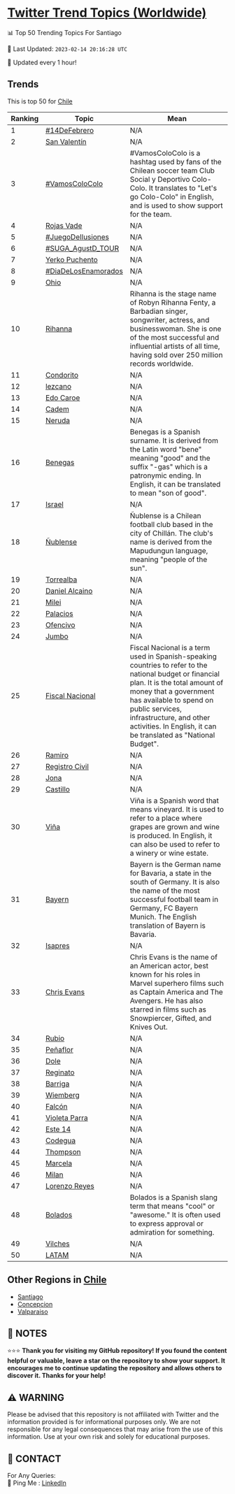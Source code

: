[Twitter Trend Topics (Worldwide)](https://github.com/ErcinDedeoglu/Twitter-Trend-Topics)
==========


📊 Top 50 Trending Topics For Santiago

📆 Last Updated: `2023-02-14 20:16:28 UTC`

🔧 Updated every 1 hour!


## Trends

This is top 50 for [Chile](</Chile>)

| Ranking | Topic | Mean |
| ------- | ------------ | ------------ |
| 1 | [#14DeFebrero](http://twitter.com/search?q=%2314DeFebrero) | N/A |
| 2 | [San Valentín](http://twitter.com/search?q=San+Valent%c3%adn) | N/A |
| 3 | [#VamosColoColo](http://twitter.com/search?q=%23VamosColoColo) | #VamosColoColo is a hashtag used by fans of the Chilean soccer team Club Social y Deportivo Colo-Colo. It translates to "Let's go Colo-Colo" in English, and is used to show support for the team. |
| 4 | [Rojas Vade](http://twitter.com/search?q=Rojas+Vade) | N/A |
| 5 | [#JuegoDeIlusiones](http://twitter.com/search?q=%23JuegoDeIlusiones) | N/A |
| 6 | [#SUGA_AgustD_TOUR](http://twitter.com/search?q=%23SUGA_AgustD_TOUR) | N/A |
| 7 | [Yerko Puchento](http://twitter.com/search?q=Yerko+Puchento) | N/A |
| 8 | [#DiaDeLosEnamorados](http://twitter.com/search?q=%23DiaDeLosEnamorados) | N/A |
| 9 | [Ohio](http://twitter.com/search?q=Ohio) | N/A |
| 10 | [Rihanna](http://twitter.com/search?q=Rihanna) | Rihanna is the stage name of Robyn Rihanna Fenty, a Barbadian singer, songwriter, actress, and businesswoman. She is one of the most successful and influential artists of all time, having sold over 250 million records worldwide. |
| 11 | [Condorito](http://twitter.com/search?q=Condorito) | N/A |
| 12 | [lezcano](http://twitter.com/search?q=lezcano) | N/A |
| 13 | [Edo Caroe](http://twitter.com/search?q=Edo+Caroe) | N/A |
| 14 | [Cadem](http://twitter.com/search?q=Cadem) | N/A |
| 15 | [Neruda](http://twitter.com/search?q=Neruda) | N/A |
| 16 | [Benegas](http://twitter.com/search?q=Benegas) | Benegas is a Spanish surname. It is derived from the Latin word "bene" meaning "good" and the suffix "-gas" which is a patronymic ending. In English, it can be translated to mean "son of good". |
| 17 | [Israel](http://twitter.com/search?q=Israel) | N/A |
| 18 | [Ñublense](http://twitter.com/search?q=%c3%91ublense) | Ñublense is a Chilean football club based in the city of Chillán. The club's name is derived from the Mapudungun language, meaning "people of the sun". |
| 19 | [Torrealba](http://twitter.com/search?q=Torrealba) | N/A |
| 20 | [Daniel Alcaino](http://twitter.com/search?q=Daniel+Alcaino) | N/A |
| 21 | [Milei](http://twitter.com/search?q=Milei) | N/A |
| 22 | [Palacios](http://twitter.com/search?q=Palacios) | N/A |
| 23 | [Ofencivo](http://twitter.com/search?q=Ofencivo) | N/A |
| 24 | [Jumbo](http://twitter.com/search?q=Jumbo) | N/A |
| 25 | [Fiscal Nacional](http://twitter.com/search?q=Fiscal+Nacional) | Fiscal Nacional is a term used in Spanish-speaking countries to refer to the national budget or financial plan. It is the total amount of money that a government has available to spend on public services, infrastructure, and other activities. In English, it can be translated as "National Budget". |
| 26 | [Ramiro](http://twitter.com/search?q=Ramiro) | N/A |
| 27 | [Registro Civil](http://twitter.com/search?q=Registro+Civil) | N/A |
| 28 | [Jona](http://twitter.com/search?q=Jona) | N/A |
| 29 | [Castillo](http://twitter.com/search?q=Castillo) | N/A |
| 30 | [Viña](http://twitter.com/search?q=Vi%c3%b1a) | Viña is a Spanish word that means vineyard. It is used to refer to a place where grapes are grown and wine is produced. In English, it can also be used to refer to a winery or wine estate. |
| 31 | [Bayern](http://twitter.com/search?q=Bayern) | Bayern is the German name for Bavaria, a state in the south of Germany. It is also the name of the most successful football team in Germany, FC Bayern Munich. The English translation of Bayern is Bavaria. |
| 32 | [Isapres](http://twitter.com/search?q=Isapres) | N/A |
| 33 | [Chris Evans](http://twitter.com/search?q=Chris+Evans) | Chris Evans is the name of an American actor, best known for his roles in Marvel superhero films such as Captain America and The Avengers. He has also starred in films such as Snowpiercer, Gifted, and Knives Out. |
| 34 | [Rubio](http://twitter.com/search?q=Rubio) | N/A |
| 35 | [Peñaflor](http://twitter.com/search?q=Pe%c3%b1aflor) | N/A |
| 36 | [Dole](http://twitter.com/search?q=Dole) | N/A |
| 37 | [Reginato](http://twitter.com/search?q=Reginato) | N/A |
| 38 | [Barriga](http://twitter.com/search?q=Barriga) | N/A |
| 39 | [Wiemberg](http://twitter.com/search?q=Wiemberg) | N/A |
| 40 | [Falcón](http://twitter.com/search?q=Falc%c3%b3n) | N/A |
| 41 | [Violeta Parra](http://twitter.com/search?q=Violeta+Parra) | N/A |
| 42 | [Este 14](http://twitter.com/search?q=Este+14) | N/A |
| 43 | [Codegua](http://twitter.com/search?q=Codegua) | N/A |
| 44 | [Thompson](http://twitter.com/search?q=Thompson) | N/A |
| 45 | [Marcela](http://twitter.com/search?q=Marcela) | N/A |
| 46 | [Milan](http://twitter.com/search?q=Milan) | N/A |
| 47 | [Lorenzo Reyes](http://twitter.com/search?q=Lorenzo+Reyes) | N/A |
| 48 | [Bolados](http://twitter.com/search?q=Bolados) | Bolados is a Spanish slang term that means "cool" or "awesome." It is often used to express approval or admiration for something. |
| 49 | [Vilches](http://twitter.com/search?q=Vilches) | N/A |
| 50 | [LATAM](http://twitter.com/search?q=LATAM) | N/A |



## Other Regions in [Chile](</Chile>)

* [Santiago](</Chile/Santiago.md>)
* [Concepcion](</Chile/Concepcion.md>)
* [Valparaiso](</Chile/Valparaiso.md>)



## 📝 NOTES

⭐⭐⭐ **Thank you for visiting my GitHub repository! If you found the content helpful or valuable, leave a star on the repository to show your support. It encourages me to continue updating the repository and allows others to discover it. Thanks for your help!**


## ⚠️ WARNING

Please be advised that this repository is not affiliated with Twitter and the information provided is for informational purposes only. We are not responsible for any legal consequences that may arise from the use of this information. Use at your own risk and solely for educational purposes.


## 📨 CONTACT

 For Any Queries:  
            🏓 Ping Me : [LinkedIn](https://www.linkedin.com/in/ercindedeoglu/)
